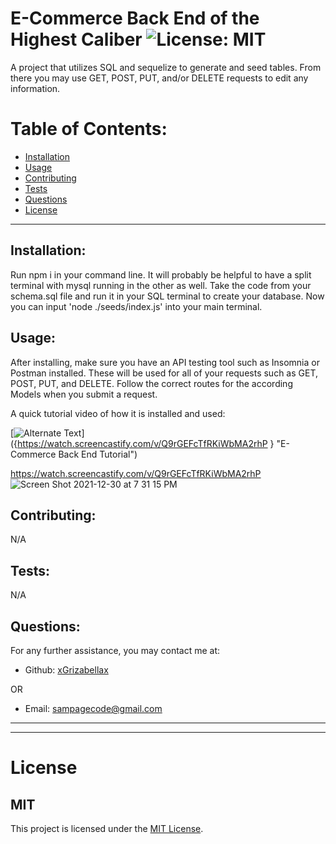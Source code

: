# E-Commerce Back End of the Highest Caliber ![License: MIT](<https://img.shields.io/badge/License-MIT-yellow.svg>)

  A project that utilizes SQL and sequelize to generate and seed tables. From there you may use GET, POST, PUT, and/or DELETE requests to edit any information.

  # Table of Contents:
  * [Installation](#installation)
  * [Usage](#usage)
  * [Contributing](#contributing)
  * [Tests](#tests)
  * [Questions](#questions)
  * [License](#license)

---

  ## Installation:
  Run npm i in your command line. It will probably be helpful to have a split terminal with mysql running in the other as well. Take the code from your schema.sql file and run it in your SQL terminal to create your database. Now you can input 'node ./seeds/index.js' into your main terminal. 

  ## Usage:
  After installing, make sure you have an API testing tool such as Insomnia or Postman installed. These will be used for all of your requests such as GET, POST, PUT, and  DELETE. Follow the correct routes for the according Models when you submit a request.
  
  A quick tutorial video of how it is installed and used:
  
  [![Alternate Text]({https://user-images.githubusercontent.com/88065363/147797885-2b5cb6cb-0fe9-4305-b9a0-7d2464667b76.png})]({https://watch.screencastify.com/v/Q9rGEFcTfRKiWbMA2rhP
} "E-Commerce Back End Tutorial")

  https://watch.screencastify.com/v/Q9rGEFcTfRKiWbMA2rhP
![Screen Shot 2021-12-30 at 7 31 15 PM]({https://user-images.githubusercontent.com/88065363/147797885-2b5cb6cb-0fe9-4305-b9a0-7d2464667b76.png})


  ## Contributing:
  N/A

  ## Tests:
  N/A

  ## Questions:
  For any further assistance, you may contact me at:

  * Github: [xGrizabellax](<https://github.com/xGrizabellax>)

  OR

  * Email: sampagecode@gmail.com

  ---
  ___

# License
  ## MIT
  This project is licensed under the [MIT License](https://opensource.org/licenses/MIT).

